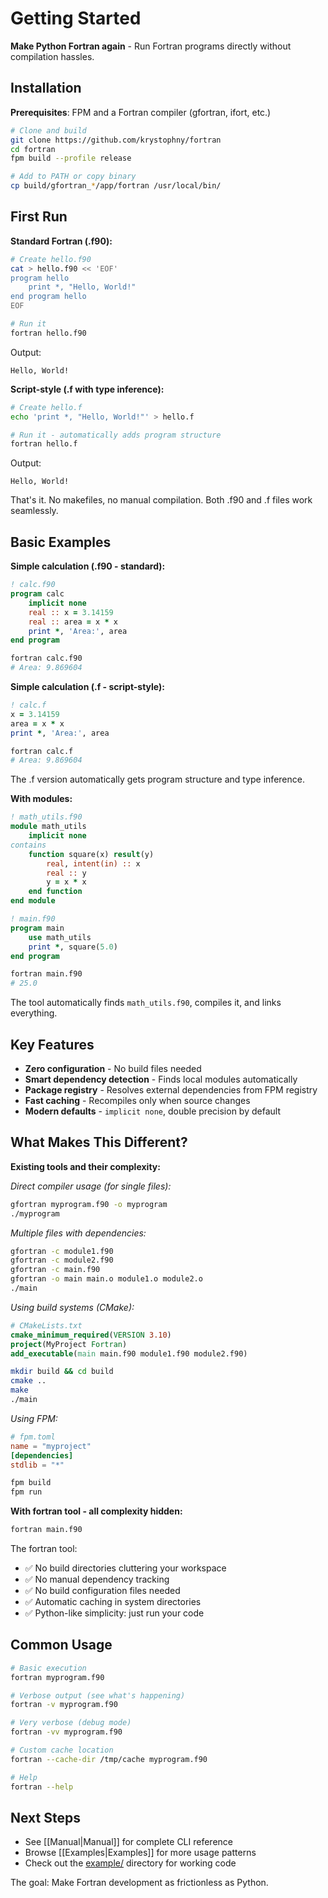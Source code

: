 # Getting Started

**Make Python Fortran again** - Run Fortran programs directly without compilation hassles.

## Installation

**Prerequisites**: FPM and a Fortran compiler (gfortran, ifort, etc.)

```bash
# Clone and build
git clone https://github.com/krystophny/fortran
cd fortran
fpm build --profile release

# Add to PATH or copy binary
cp build/gfortran_*/app/fortran /usr/local/bin/
```

## First Run

**Standard Fortran (.f90):**
```bash
# Create hello.f90
cat > hello.f90 << 'EOF'
program hello
    print *, "Hello, World!"
end program hello
EOF

# Run it
fortran hello.f90
```

Output:
```
Hello, World!
```

**Script-style (.f with type inference):**
```bash
# Create hello.f
echo 'print *, "Hello, World!"' > hello.f

# Run it - automatically adds program structure
fortran hello.f
```

Output:
```
Hello, World!
```

That's it. No makefiles, no manual compilation. Both .f90 and .f files work seamlessly.

## Basic Examples

**Simple calculation (.f90 - standard):**
```fortran
! calc.f90
program calc
    implicit none
    real :: x = 3.14159
    real :: area = x * x  
    print *, 'Area:', area
end program
```

```bash
fortran calc.f90
# Area: 9.869604
```

**Simple calculation (.f - script-style):**
```fortran
! calc.f
x = 3.14159
area = x * x  
print *, 'Area:', area
```

```bash
fortran calc.f
# Area: 9.869604
```

The .f version automatically gets program structure and type inference.

**With modules:**
```fortran
! math_utils.f90  
module math_utils
    implicit none
contains
    function square(x) result(y)
        real, intent(in) :: x
        real :: y
        y = x * x
    end function
end module

! main.f90
program main
    use math_utils
    print *, square(5.0)
end program
```

```bash
fortran main.f90
# 25.0
```

The tool automatically finds `math_utils.f90`, compiles it, and links everything.

## Key Features

- **Zero configuration** - No build files needed
- **Smart dependency detection** - Finds local modules automatically  
- **Package registry** - Resolves external dependencies from FPM registry
- **Fast caching** - Recompiles only when source changes
- **Modern defaults** - `implicit none`, double precision by default

## What Makes This Different?

**Existing tools and their complexity:**

*Direct compiler usage (for single files):*
```bash
gfortran myprogram.f90 -o myprogram
./myprogram
```

*Multiple files with dependencies:*
```bash
gfortran -c module1.f90
gfortran -c module2.f90  
gfortran -c main.f90
gfortran -o main main.o module1.o module2.o
./main
```

*Using build systems (CMake):*
```cmake
# CMakeLists.txt
cmake_minimum_required(VERSION 3.10)
project(MyProject Fortran)
add_executable(main main.f90 module1.f90 module2.f90)
```
```bash
mkdir build && cd build
cmake ..
make
./main
```

*Using FPM:*
```toml
# fpm.toml
name = "myproject"
[dependencies]
stdlib = "*"
```
```bash
fpm build
fpm run
```

**With fortran tool - all complexity hidden:**
```bash
fortran main.f90
```

The fortran tool:
- ✅ No build directories cluttering your workspace
- ✅ No manual dependency tracking
- ✅ No build configuration files needed
- ✅ Automatic caching in system directories
- ✅ Python-like simplicity: just run your code

## Common Usage

```bash
# Basic execution
fortran myprogram.f90

# Verbose output (see what's happening)
fortran -v myprogram.f90

# Very verbose (debug mode)  
fortran -vv myprogram.f90

# Custom cache location
fortran --cache-dir /tmp/cache myprogram.f90

# Help
fortran --help
```

## Next Steps

- See [[Manual|Manual]] for complete CLI reference
- Browse [[Examples|Examples]] for more usage patterns
- Check out the [example/](example/) directory for working code

The goal: Make Fortran development as frictionless as Python.
